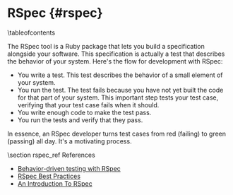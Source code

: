 RSpec    {#rspec}
=====

\tableofcontents

The RSpec tool is a Ruby package that lets you build a specification alongside your software. This specification is actually a test that describes the behavior of your system. Here's the flow for development with RSpec:

* You write a test. This test describes the behavior of a small element of your system.
* You run the test. The test fails because you have not yet built the code for that part of your system. This important step tests your test case, verifying that your test case fails when it should.
* You write enough code to make the test pass.
* You run the tests and verify that they pass.

In essence, an RSpec developer turns test cases from red (failing) to green (passing) all day. It's a motivating process.

\section rspec_ref References

* [Behavior-driven testing with RSpec](http://www.ibm.com/developerworks/web/library/wa-rspec)
* [RSpec Best Practices](http://www.methodsandtools.com/tools/tools.php?rspec)
* [An Introduction To RSpec](http://blog.teamtreehouse.com/an-introduction-to-rspec)